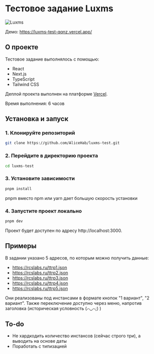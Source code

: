 # Тестовое задание Luxms

![Luxms](https://i.ibb.co/v1TLPyL/photo-2024-11-24-16-29-00.jpg)

Демо: https://luxms-test-qqnz.vercel.app/

## О проекте

Тестовое задание выполнялось с помощью:

- React
- Next.js
- TypeScript
- Tailwind CSS

Деплой проекта выполнен на платформе [Vercel](https://vercel.com/).

Время выполнения: 6 часов

## Установка и запуск

### 1. Клонируйте репозиторий

```bash
git clone https://github.com/AliceHab/luxms-test.git
```

### 2. Перейдите в директорию проекта

```bash
cd luxms-test
```

### 3. Установите зависимости

```bash
pnpm install
```
pnpm вместо npm или yarn дает большую скорость установки

### 4. Запустите проект локально

```bash
pnpm dev
```

Проект будет доступен по адресу http://localhost:3000.


## Примеры

В задании указано 5 адресов, по которым можно получить данные:
- https://rcslabs.ru/ttrp1.json
- https://rcslabs.ru/ttrp2.json
- https://rcslabs.ru/ttrp3.json
- https://rcslabs.ru/ttrp4.json
- https://rcslabs.ru/ttrp5.json

Они реализованы под инстансами в формате кнопок "1 вариант", "2 вариант". Также переключение доступно через меню, напротив заголовка (историческая условность (⌒_⌒;) )

## To-do

- Не хардкодить количество инстансов (сейчас строго три), а выводить на основе даты
- Поработать с типизацией
